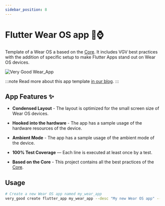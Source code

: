 ```yaml
---
sidebar_position: 8
---
```


# Flutter Wear OS app 🤖⌚️


Template of a Wear OS a based on the [Core][core_link]. It includes VGV best practices with the addition of specific setup to make Flutter Apps stand out on Wear OS devices.

![Very Good Wear_App][wear_os_photo]

:::note
Read more about this app template [in our blog][blog].
:::


## App Features ✨

- **Condensed Layout** - The layout is optimized for the small screen size of Wear OS devices.

- **Hooked into the hardware** - The app has a sample usage of the hardware resources of the device.

- **Ambient Mode** - The app has a sample usage of the ambient mode of the device.

- **100% Test Coverage** — Each line is executed at least once by a test.

- **Based on the Core** - This project contains all the best practices of the [Core][core_link].

## Usage

```sh
# Create a new Wear OS app named my_wear_app
very_good create flutter_app my_wear_app --desc "My new Wear OS app" --template wear
```

[blog]: https://verygood.ventures/blog/building-wear-os-apps-with-flutter-a-very-good-guide
[core_link]: /docs/templates/core
[wear_os_photo]: /img/watch.jpeg
